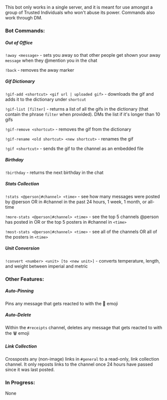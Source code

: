 This bot only works in a single server, and it is meant for use amongst a group of Trusted Individuals who won't abuse its power. Commands also work through DM.

### Bot Commands:

##### Out of Office
`!away <message>` - sets you away so that other people get shown your away `message` when they @mention you in the chat

`!back` - removes the away marker

##### Gif Dictionary
`!gif-add <shortcut> <gif url | uploaded gif>` - downloads the gif and adds it to the dictionary under `shortcut`

`!gif-list [filter]` - returns a list of all the gifs in the dictionary (that contain the phrase `filter` when provided). DMs the list if it's longer than 10 gifs

`!gif-remove <shortcut>` - removes the gif from the dictionary

`!gif-rename <old shortcut> <new shortcut>` - renames the gif

`!gif <shortcut>` - sends the gif to the channel as an embedded file

##### Birthday
`!birthday` - returns the next birthday in the chat

##### Stats Collection
`!stats <@person|#channel> <time>` - see how many messages were posted by @person OR in #channel in the past 24 hours, 1 week, 1 month, or all-time

`!more-stats <@person|#channel> <time>` - see the top 5 channels @person has posted in OR or the top 5 posters in #channel in `<time>`

`!most-stats <@person|#channel> <time>` - see all of the channels OR all of the posters in `<time>`

##### Unit Conversion
`!convert <number> <unit> [to <new unit>]` - converts temperature, length, and weight between imperial and metric

### Other Features:

##### Auto-Pinning
Pins any message that gets reacted to with the 📌 emoji

##### Auto-Delete
Within the `#receipts` channel, deletes any message that gets reacted to with the 🗑 emoji

##### Link Collection
Crossposts any (non-image) links in `#general` to a read-only, link collection channel. It only reposts links to the channel once 24 hours have passed since it was last posted.

### In Progress:

None